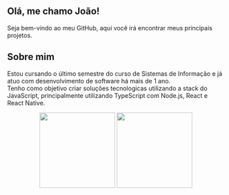 ## Olá, me chamo João! 

Seja bem-vindo ao meu GitHub, aqui você irá encontrar meus principais projetos.


## Sobre mim

Estou cursando o último semestre do curso de Sistemas de Informação e já atuo com desenvolvimento de software há mais de 1 ano.
<br/>
Tenho como objetivo criar soluções tecnologicas utilizando a stack do JavaScript, principalmente utilizando TypeScript com Node.js, React e React Native.

<div align="center">
  <img height="175em" src="https://github-readme-stats.vercel.app/api/?username=joaopedroluz57&theme=codeSTACKr&show_icons=true"/>

  <img height="175em" src="https://github-readme-stats.vercel.app/api/top-langs/?username=joaopedroluz57&theme=codeSTACKr&show_icons=true&layout=compact&langs_count=7"/> 
</div>
  
